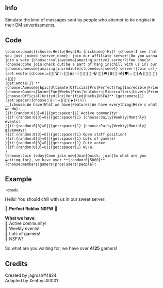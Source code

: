 ## Info

Simulate the kind of messages sent by people who attempt to be original in their DM advertisements.

## Code

```
{source:dmads}{choose:Hello|Heya|Hi {nickname}|Hi}! {choose:I see that you just joined {server_name}; join our affiliate server!|Do you wanna join a very {choose:cool|awesome|amazing|active} server?|You should {choose:come join|check out|be a part of|hang in|chill with us in} our {choose:awesome|amazing|incredible|stupendous|sweet} server!|Join us!}
{set:emote|{choose:⚖|🏁|🏆|✌|🐰|🍀|✨|🍪|🎱|🏅|🎧|👾|🎮|🎬|🚧|💿|🛡|⚔|💈|📥|🛒|🔞|🔱|⚜|🔰}}
{get:emote|1} **{choose:Awesome|Epic|Ultimate|Official|Pro|Perfect|Top|Incredible|Friendly} {choose:Gamers|Anime|Fun|Weebs|Pros|Youtubers|Minecrafters|Lovers|Friends|Players|Roblox} {choose:Official|United|Inc|Verified|Hacks|NSFW}** {get:emote|1}
{set:spacer|{choose:📍|✅|✔|🔹|🔸|▶|+|>}}
__{choose:We have|What we have|Features|We have everything|Here's what we do}:__
{if:{random:0|3}=0||{get:spacer|1} Active community!
}{if:{random:0|3}=0||{get:spacer|1} {choose:Daily|Weekly|Monthly} events!
}{if:{random:0|3}=0||{get:spacer|1} {choose:Daily|Weekly|Monthly} giveaways!
}{if:{random:0|3}=0||{get:spacer|1} Open staff position!
}{if:{random:0|3}=0||{get:spacer|1} Lots of gamers!
}{if:{random:0|3}=0||{get:spacer|1} Cute anime!
}{if:{random:0|3}=0||{get:spacer|1} NSFW!
}
{choose:Join today|Come join now|Join|Quick, join|So what are you waiting for}, we have over **{random:0|5000}** {choose:members|gamers|pros|users|people}!
```

## Example

`!dmads`

Hello! You should chill with us in our sweet server!

:shopping_cart: **Perfect Roblox NSFW** :shopping_cart:

__What we have:__  
:small_orange_diamond: Active community!  
:small_orange_diamond: Weekly events!  
:small_orange_diamond: Lots of gamers!  
:small_orange_diamond: NSFW!

So what are you waiting for, we have over **4125** gamers!

## Credits

Created by jagrosh#4824  
Adapted by Xenthys#0001  
